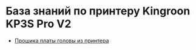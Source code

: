 # База знаний по принтеру Kingroon KP3S Pro V2

* [Прошика платы головы из принтера](./How%20to%20flash%20THR%20Board%20from%20printer.ru.md)
